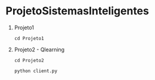 # ProjetoSistemasInteligentes

 1. Projeto1
    ```
    cd Projeto1
    ```
    
 3. Projeto2 - Qlearning
    ```
    cd Projeto2
    ```
    ```
    python client.py
    ```
